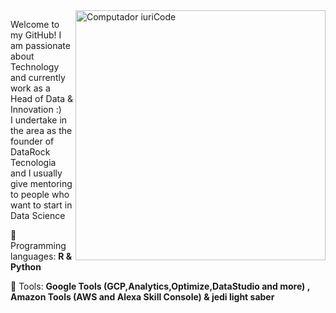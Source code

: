 <img src="https://raw.githubusercontent.com/MicaelliMedeiros/micaellimedeiros/master/image/computer-illustration.png" min-width="400px" max-width="400px" width="400px" align="right" alt="Computador iuriCode">

<p align="left"> 
  Welcome to my GitHub! I am passionate about Technology and currently work as a Head of Data & Innovation :) <br>
  I undertake in the area as the founder of DataRock Tecnologia and I usually give mentoring to people who want to start in Data Science
</p>

<p align="left">
  🦄 Programming languages: <strong>R & Python</strong>
</p>

<p align="left">
  💼 Tools: <strong>Google Tools (GCP,Analytics,Optimize,DataStudio and more) , Amazon Tools (AWS and Alexa Skill Console) & jedi light saber</strong>
</p>

